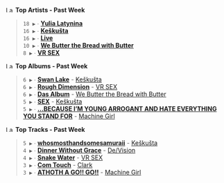<!--START_LASTFM_ARTISTS:{"period": "7day", "rows": 5}-->
<a href="https://last.fm" target="_blank"><img src="https://user-images.githubusercontent.com/17434202/215290617-e793598d-d7c9-428f-9975-156db1ba89cc.svg" alt="Last.fm Logo" width="18" height="13"/></a> **Top Artists - Past Week**

> `18 ▶️` ∙ **[Yulia Latynina](https://www.last.fm/music/Yulia+Latynina)**<br/>
> `16 ▶️` ∙ **[Keškušta](https://www.last.fm/music/Ke%C5%A1ku%C5%A1ta)**<br/>
> `16 ▶️` ∙ **[Live](https://www.last.fm/music/Live)**<br/>
> `10 ▶️` ∙ **[We Butter the Bread with Butter](https://www.last.fm/music/We+Butter+the+Bread+with+Butter)**<br/>
> `8 ▶️` ∙ **[VR SEX](https://www.last.fm/music/VR+SEX)**<br/>
<!--END_LASTFM_ARTISTS-->

<!--START_LASTFM_ALBUMS:{"period": "7day", "rows": 5}-->
<a href="https://last.fm" target="_blank"><img src="https://user-images.githubusercontent.com/17434202/215290617-e793598d-d7c9-428f-9975-156db1ba89cc.svg" alt="Last.fm Logo" width="18" height="13"/></a> **Top Albums - Past Week**

> `6 ▶️` ∙ **[Swan Lake](https://www.last.fm/music/Ke%C5%A1ku%C5%A1ta/Swan+Lake)** - [Keškušta](https://www.last.fm/music/Ke%C5%A1ku%C5%A1ta)<br/>
> `6 ▶️` ∙ **[Rough Dimension](https://www.last.fm/music/VR+SEX/Rough+Dimension)** - [VR SEX](https://www.last.fm/music/VR+SEX)<br/>
> `6 ▶️` ∙ **[Das Album](https://www.last.fm/music/We+Butter+the+Bread+with+Butter/Das+Album)** - [We Butter the Bread with Butter](https://www.last.fm/music/We+Butter+the+Bread+with+Butter)<br/>
> `5 ▶️` ∙ **[SEX](https://www.last.fm/music/Ke%C5%A1ku%C5%A1ta/SEX)** - [Keškušta](https://www.last.fm/music/Ke%C5%A1ku%C5%A1ta)<br/>
> `5 ▶️` ∙ **[…BECAUSE I’M YOUNG ARROGANT AND HATE EVERYTHING YOU STAND FOR](https://www.last.fm/music/Machine+Girl/%E2%80%A6BECAUSE+I%E2%80%99M+YOUNG+ARROGANT+AND+HATE+EVERYTHING+YOU+STAND+FOR)** - [Machine Girl](https://www.last.fm/music/Machine+Girl)<br/>
<!--END_LASTFM_ALBUMS-->

<!--START_LASTFM_TRACKS:{"period": "7day", "rows": 5}-->
<a href="https://last.fm" target="_blank"><img src="https://user-images.githubusercontent.com/17434202/215290617-e793598d-d7c9-428f-9975-156db1ba89cc.svg" alt="Last.fm Logo" width="18" height="13"/></a> **Top Tracks - Past Week**

> `5 ▶️` ∙ **[whosmosthandsomesamuraii](https://www.last.fm/music/Ke%C5%A1ku%C5%A1ta/_/whosmosthandsomesamuraii)** - [Keškušta](https://www.last.fm/music/Ke%C5%A1ku%C5%A1ta)<br/>
> `4 ▶️` ∙ **[Dinner Without Grace](https://www.last.fm/music/De%2FVision/_/Dinner+Without+Grace)** - [De/Vision](https://www.last.fm/music/De%2FVision)<br/>
> `4 ▶️` ∙ **[Snake Water](https://www.last.fm/music/VR+SEX/_/Snake+Water)** - [VR SEX](https://www.last.fm/music/VR+SEX)<br/>
> `3 ▶️` ∙ **[Com Touch](https://www.last.fm/music/Clark/_/Com+Touch)** - [Clark](https://www.last.fm/music/Clark)<br/>
> `3 ▶️` ∙ **[ATHOTH A GO!! GO!!](https://www.last.fm/music/Machine+Girl/_/ATHOTH+A+GO!!+GO!!)** - [Machine Girl](https://www.last.fm/music/Machine+Girl)<br/>
<!--END_LASTFM_TRACKS-->